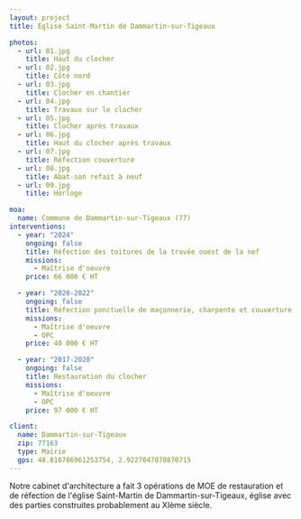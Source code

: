 ```yaml
---
layout: project
title: Eglise Saint-Martin de Dammartin-sur-Tigeaux

photos:
  - url: 01.jpg
    title: Haut du clocher
  - url: 02.jpg
    title: Côté nord
  - url: 03.jpg
    title: Clocher en chantier
  - url: 04.jpg
    title: Travaux sur le clocher
  - url: 05.jpg
    title: Clocher après travaux
  - url: 06.jpg
    title: Haut du clocher après travaux
  - url: 07.jpg
    title: Réfection couverture
  - url: 08.jpg
    title: Abat-son refait à neuf
  - url: 09.jpg
    title: Horloge

moa:
  name: Commune de Dammartin-sur-Tigeaux (77)
interventions:
  - year: "2024"
    ongoing: false
    title: Réfection des toitures de la travée ouest de la nef
    missions:
      - Maîtrise d'oeuvre
    price: 66 000 € HT

  - year: "2020-2022"
    ongoing: false
    title: Réfection ponctuelle de maçonnerie, charpente et couverture
    missions:
      - Maîtrise d'oeuvre
      - OPC
    price: 40 000 € HT

  - year: "2017-2020"
    ongoing: false
    title: Restauration du clocher
    missions:
      - Maîtrise d'oeuvre
      - OPC
    price: 97 000 € HT

client:
  name: Dammartin-sur-Tigeaux
  zip: 77163
  type: Mairie
  gps: 48.816786961253754, 2.9227047870870715
---
```


Notre cabinet d'architecture a fait 3 opérations de MOE de restauration et de
réfection de l'église Saint-Martin de Dammartin-sur-Tigeaux, église avec des
parties construites probablement au XIème siècle.
